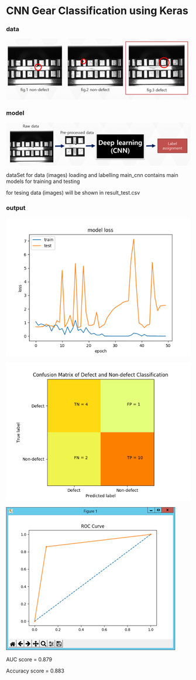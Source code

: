 # CNN Gear Classification using Keras

### data
![alt text](gear_data.png)

### model
![alt text](architecture.png)


dataSet for data (images) loading and labelling
main_cnn contains main models for training and testing

for tesing data (images) will be shown in result_test.csv

### output 
![alt text](gear_loss.png)

![alt text](confusion_matrix.png)

![alt text](roc_curve.png)


AUC score = 0.879

Accuracy score =  0.883
